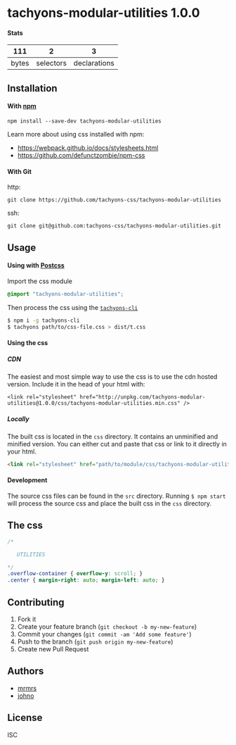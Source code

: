 # tachyons-modular-utilities 1.0.0



#### Stats

111 | 2 | 3
---|---|---
bytes | selectors | declarations

## Installation

#### With [npm](https://npmjs.com)

```
npm install --save-dev tachyons-modular-utilities
```

Learn more about using css installed with npm:
* https://webpack.github.io/docs/stylesheets.html
* https://github.com/defunctzombie/npm-css

#### With Git

http:
```
git clone https://github.com/tachyons-css/tachyons-modular-utilities
```

ssh:
```
git clone git@github.com:tachyons-css/tachyons-modular-utilities.git
```

## Usage

#### Using with [Postcss](https://github.com/postcss/postcss)

Import the css module

```css
@import "tachyons-modular-utilities";
```

Then process the css using the [`tachyons-cli`](https://github.com/tachyons-css/tachyons-cli)

```sh
$ npm i -g tachyons-cli
$ tachyons path/to/css-file.css > dist/t.css
```

#### Using the css

##### CDN
The easiest and most simple way to use the css is to use the cdn hosted version. Include it in the head of your html with:

```
<link rel="stylesheet" href="http://unpkg.com/tachyons-modular-utilities@1.0.0/css/tachyons-modular-utilities.min.css" />
```

##### Locally
The built css is located in the `css` directory. It contains an unminified and minified version.
You can either cut and paste that css or link to it directly in your html.

```html
<link rel="stylesheet" href="path/to/module/css/tachyons-modular-utilities">
```

#### Development

The source css files can be found in the `src` directory.
Running `$ npm start` will process the source css and place the built css in the `css` directory.

## The css

```css
/*

   UTILITIES

*/
.overflow-container { overflow-y: scroll; }
.center { margin-right: auto; margin-left: auto; }
```

## Contributing

1. Fork it
2. Create your feature branch (`git checkout -b my-new-feature`)
3. Commit your changes (`git commit -am 'Add some feature'`)
4. Push to the branch (`git push origin my-new-feature`)
5. Create new Pull Request

## Authors

* [mrmrs](http://mrmrs.io)
* [johno](http://johnotander.com)

## License

ISC

